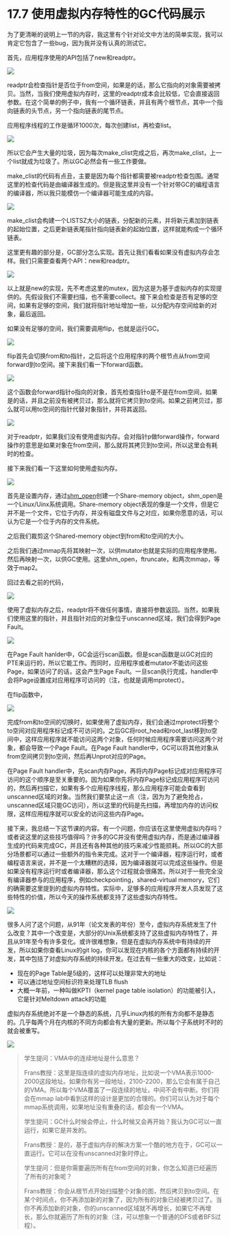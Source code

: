 # 17.7 使用虚拟内存特性的GC代码展示

为了更清晰的说明上一节的内容，我这里有个针对论文中方法的简单实现，我可以肯定它包含了一些bug，因为我并没有认真的测试它。

首先，应用程序使用的API包括了new和readptr。

![](http://cdn.oyjy.top/copydir/2021-06-08-12:18:39--7942321542576241354)

readptr会检查指针是否位于from空间，如果是的话，那么它指向的对象需要被拷贝。当然，当我们使用虚拟内存时，这里的readptr成本会比较低，它会直接返回参数。在这个简单的例子中，我有一个循环链表，并且有两个根节点，其中一个指向链表的头节点，另一个指向链表的尾节点。

应用程序线程的工作是循环1000次，每次创建list，再检查list。

![](http://cdn.oyjy.top/copydir/2021-06-08-12:18:39--844437314867297403)

所以它会产生大量的垃圾，因为每次make\_clist完成之后，再次make\_clist，上一个list就成为垃圾了。所以GC必然会有一些工作要做。

make\_clist的代码有点丑，主要是因为每个指针都需要被readptr检查包围。通常这里的检查代码是由编译器生成的。但是我这里并没有一个针对带GC的编程语言的编译器，所以我只能模仿一个编译器可能生成的内容。

![](http://cdn.oyjy.top/copydir/2021-06-08-12:18:39--6535857305537124674)

make\_clist会构建一个LISTSZ大小的链表，分配新的元素，并将新元素加到链表的起始位置，之后更新链表尾指针指向链表新的起始位置，这样就能构成一个循环链表。

这里更有趣的部分是，GC部分怎么实现。首先让我们看看如果没有虚拟内存会怎样。我们只需要查看两个API：new和readptr。

![](http://cdn.oyjy.top/copydir/2021-06-08-12:18:39-1201001060909161384)

以上就是new的实现，先不考虑这里的mutex，因为这是为基于虚拟内存的实现提供的。先假设我们不需要扫描，也不需要collect。接下来会检查是否有足够的空间，如果有足够的空间，我们就将指针地址增加一些，以分配内存空间给新的对象，最后返回。

如果没有足够的空间，我们需要调用flip，也就是运行GC。

![](http://cdn.oyjy.top/copydir/2021-06-08-12:18:39--214736968098092724)

flip首先会切换from和to指针，之后将这个应用程序的两个根节点从from空间forward到to空间。接下来我们看一下forward函数。

![](http://cdn.oyjy.top/copydir/2021-06-08-12:18:39--8666440634665601927)

这个函数会forward指针o指向的对象，首先检查指针o是不是在from空间，如果是的话，并且之前没有被拷贝过，那么就将它拷贝到to空间。如果之前拷贝过，那么就可以用to空间的指针代替对象指针，并将其返回。

![](http://cdn.oyjy.top/copydir/2021-06-08-12:18:39--6716684079918550959)

对于readptr，如果我们没有使用虚拟内存。会对指针p做forward操作，forward操作的意思是如果对象在from空间，那么就将其拷贝到to空间，所以这里会有耗时的检查。

接下来我们看一下这里如何使用虚拟内存。

![](http://cdn.oyjy.top/copydir/2021-06-08-12:18:39--3233825161934355952)

首先是设置内存，通过[shm\_open](https://man7.org/linux/man-pages/man3/shm_open.3.html)创建一个Share-memory object，shm\_open是一个Linux/Uinx系统调用。Share-memory object表现的像是一个文件，但是它并不是一个文件，它位于内存，并没有磁盘文件与之对应，如果你愿意的话，可以认为它是一个位于内存的文件系统。

之后我们裁剪这个Shared-memory object到from和to空间的大小。

之后我们通过mmap先将其映射一次，以供mutator也就是实际的应用程序使用。然后再映射一次，以供GC使用。这里shm\_open，ftruncate，和两次mmap，等效于map2。

回过去看之前的代码，

![](http://cdn.oyjy.top/copydir/2021-06-08-12:18:39-4706701870094537670)

使用了虚拟内存之后，readptr将不做任何事情，直接将参数返回。当然，如果我们使用这里的指针，并且指针对应的对象位于unscanned区域，我们会得到Page Fault。

![](http://cdn.oyjy.top/copydir/2021-06-08-12:18:40--5158689564648530211)

在Page Fault hanlder中，GC会运行scan函数。但是scan函数是以GC对应的PTE来运行的，所以它能工作。而同时，应用程序或者mutator不能访问这些Page，如果访问了的话，这会产生Page Fault。一旦scan执行完成，handler中会将Page设置成对应用程序可访问的（注，也就是调用mprotect）。

在flip函数中，

![](http://cdn.oyjy.top/copydir/2021-06-08-12:18:40--214736968098092724)

完成from和to空间的切换时，如果使用了虚拟内存，我们会通过mprotect将整个to空间对应用程序标记成不可访问的。之后GC将root\_head和root\_last移到to空间中，这样应用程序就不能访问这两个对象，任何时候应用程序需要访问这两个对象，都会导致一个Page Fault。在Page Fault handler中，GC可以将其他对象从from空间拷贝到to空间，然后再Unprot对应的Page。

在Page Fault handler中，先scan内存Page，再将内存Page标记成对应用程序可访问的这个顺序是至关重要的。因为如果你先将内存Page标记成应用程序可访问的，然后再扫描它，如果有多个应用程序线程，那么应用程序可能会查看到unscanned区域的对象。当然我们要禁止这一点（注，因为为了避免抢占，unscanned区域只能GC访问），所以这里的代码是先扫描，再增加内存的访问权限，这样应用程序就可以安全的访问这些内存Page。

接下来，我总结一下这节课的内容。有一个问题，你应该在这里使用虚拟内存吗？或者说这里的这些技巧值得吗？许多的GC并没有使用虚拟内存，而是通过编译器生成的代码来完成GC，并且还有各种其他的技巧来减少性能损耗。所以GC的大部分场景都可以通过一些额外的指令来完成。这对于一个编译器，程序运行时，或者编程语言来说，并不是一个太糟糕的选择，因为编译器就可以完成这些操作。但是如果没有程序运行时或者编译器，那么这个过程就会很痛苦。所以对于一些完全没有编译器参与的应用程序，例如checkpointing，shared-virtual memory，它们的确需要这里提到的虚拟内存特性。实际中，足够多的应用程序开发人员发现了这些特性的价值，所以今天的操作系统都支持了这些虚拟内存特性。

![](http://cdn.oyjy.top/copydir/2021-06-08-12:18:40--1244410217099139776)

很多人问了这个问题，从91年（论文发表的年份）至今，虚拟内存系统发生了什么改变？其中一个改变是，大部分的Unix系统都支持了这些虚拟内存特性了，并且从91年至今有许多变化。或许很难想象，但是在虚拟内存系统中有持续的开发，所以如果你查看Linux的git log，你可以发现在内核的各个方面都有持续的开发，其中包括了对虚拟内存系统的持续开发。在过去有一些重大的改变，比如说：

* 现在的Page Table是5级的，这样可以处理非常大的地址
* 可以通过地址空间标识符来处理TLB flush
* 大概一年前，一种叫做KPTI（kernel page table isolation）的功能被引入，它是针对Meltdown attack的功能

虚拟内存系统绝对不是一个静态的系统，几乎Linux内核的所有方向都不是静态的。几乎每两个月在内核的不同方向都会有大量的更新。所以每个子系统时不时的就会被重写。

![](http://cdn.oyjy.top/copydir/2021-06-08-12:18:40--5051092111129967909)

> 学生提问：VMA中的连续地址是什么意思？
>
> Frans教授：这里是指连续的虚拟内存地址，比如说一个VMA表示1000-2000这段地址。如果你有另一段地址，2100-2200，那么它会有属于自己的VMA。所以每个VMA覆盖了一段连续的地址，中间不会有中断。你们将会在mmap lab中看到这样的设计是更加的合理的。你们可以认为对于每个mmap系统调用，如果地址没有重叠的话，都会有一个VMA。
>
> 学生提问：GC什么时候会停止，什么时候又会再开始？我认为GC可以一直运行，如果它是并发的。
>
> Frans教授：是的，基于虚拟内存的解决方案一个酷的地方在于，GC可以一直运行。它可以在没有unscanned对象时停止。
>
> 学生提问：但是你需要遍历所有在from空间的对象，你怎么知道已经遍历了所有的对象呢？ 
>
> Frans教授：你会从根节点开始扫描整个对象的图，然后拷贝到to空间。在某个时间点，你不再添加新的对象了，因为所有的对象已经被拷贝过了。当你不再添加新的对象，你的unscanned区域就不再增长，如果它不再增长，那么你就遍历了所有的对象（注，可以想象一个普通的DFS或者BFS过程）。


